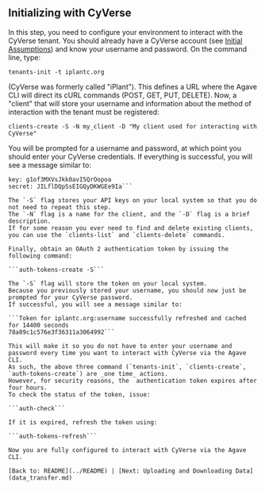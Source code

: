 ## Initializing with CyVerse

In this step, you need to configure your environment to interact with the CyVerse tenant.
You should already have a CyVerse account (see [Initial Assumptions](initial_assumptions.md)) and know your username and password.
On the command line, type:

```tenants-init -t iplantc.org```

(CyVerse was formerly called "iPlant").
This defines a URL where the Agave CLI will direct its cURL commands (POST, GET, PUT, DELETE).
Now, a "client" that will store your username and information about the method of interaction with the tenant must be registered:

```clients-create -S -N my_client -D "My client used for interacting with CyVerse"```

You will be prompted for a username and password, at which point you should enter your CyVerse credentials.
If everything is successful, you will see a message similar to:

```Successfully created client my_client
key: g1of3MXVsJkk0avI5QrOopoa 
secret: JILflDQpSsEIGQyDKWGEe9Ia```

The `-S` flag stores your API keys on your local system so that you do not need to repeat this step.
The `-N` flag is a name for the client, and the `-D` flag is a brief description.
If for some reason you ever need to find and delete existing clients, you can use the `clients-list` and `clients-delete` commands.

Finally, obtain an OAuth 2 authentication token by issuing the following command:

```auth-tokens-create -S```

The `-S` flag will store the token on your local system.
Because you previously stored your username, you should now just be prompted for your CyVerse password.
If successful, you will see a message similar to:

```Token for iplantc.org:username successfully refreshed and cached for 14400 seconds
78a89c1c576e3f36311a3064992```

This will make it so you do not have to enter your username and password every time you want to interact with CyVerse via the Agave CLI.
As such, the above three command (`tenants-init`, `clients-create`, `auth-tokens-create`) are _one time_ actions.
However, for security reasons, the  authentication token expires after four hours.
To check the status of the token, issue:

```auth-check```

If it is expired, refresh the token using:

```auth-tokens-refresh```

Now you are fully configured to interact with CyVerse via the Agave CLI.

[Back to: README](../README) | [Next: Uploading and Downloading Data](data_transfer.md)
